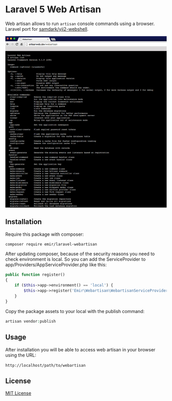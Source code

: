 Laravel 5 Web Artisan
=================

Web artisan allows to run `artisan` console commands using a browser. Laravel port for [samdark/yii2-webshell](https://github.com/samdark/yii2-webshell).

<img src="screenshot.png" />

Installation
------------

Require this package with composer:

```
composer require emir/laravel-webartisan
```

After updating composer, because of the security reasons you need to check environment is local. So you can add the ServiceProvider to app/Providers/AppServiceProvider.php like this:

```php
public function register()
{
	if ($this->app->environment() == 'local') {
		$this->app->register('Emir\Webartisan\WebartisanServiceProvider');
	}
}
```

Copy the package assets to your local with the publish command:

```php
artisan vendor:publish
```

Usage
------------

After installation you will be able to access web artisan in your browser using
the URL:

`http://localhost/path/to/webartisan`

License
-------------

[MIT License](http://emir.mit-license.org/)